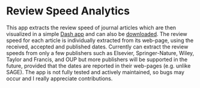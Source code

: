 # Review Speed Analytics
This app extracts the review speed of journal articles which are then visualized in a simple [Dash app](https://review-speed.herokuapp.com/) and can also be [downloaded](https://github.com/amnsbr/review-speed-data). The review speed for each article is individually extracted from its web-page, using the received, accepted and published dates. Currently can extract the review speeds from only a few publishers such as Elsevier, Springer-Nature, Wiley, Taylor and Francis, and OUP but more publishers will be supported in the future, provided that the dates are reported in their web-pages (e.g. unlike SAGE). The app is not fully tested and actively maintained, so bugs may occur and I really appreciate contributions.